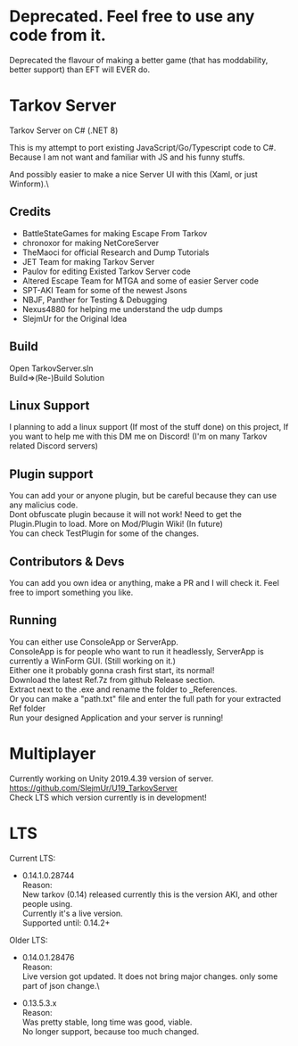 # Deprecated. Feel free to use any code from it.
Deprecated the flavour of making a better game (that has moddability, better support) than EFT will EVER do.

# Tarkov Server
Tarkov Server on C# (.NET 8)

This is my attempt to port existing JavaScript/Go/Typescript code to C#.\
Because I am not want and familiar with JS and his funny stuffs.

And possibly easier to make a nice Server UI with this (Xaml, or just Winform).\

## Credits
- BattleStateGames for making Escape From Tarkov
- chronoxor for making NetCoreServer
- TheMaoci for official Research and Dump Tutorials
- JET Team for making Tarkov Server
- Paulov for editing Existed Tarkov Server code
- Altered Escape Team for MTGA and some of easier Server code
- SPT-AKI Team for some of the newest Jsons
- NBJF, Panther for Testing & Debugging
- Nexus4880 for helping me understand the udp dumps
- SlejmUr for the Original Idea

## Build
Open TarkovServer.sln\
Build=>(Re-)Build Solution

## Linux Support
I planning to add a linux support (If most of the stuff done) on this project, If you want to help me with this DM me on Discord!
(I'm on many Tarkov related Discord servers)

## Plugin support
You can add your or anyone plugin, but be careful because they can use any malicius code.\
Dont obfuscate plugin because it will not work! Need to get the Plugin.Plugin to load. More on Mod/Plugin Wiki! (In future)\
You can check TestPlugin for some of the changes.

## Contributors & Devs
You can add you own idea or anything, make a PR and I will check it. Feel free to import something you like.

## Running
You can either use ConsoleApp or ServerApp. \
ConsoleApp is for people who want to run it headlessly, ServerApp is currently a WinForm GUI. (Still working on it.) \
Either one it probably gonna crash first start, its normal! \
Download the latest Ref.7z from github Release section. \
Extract next to the .exe and rename the folder to _References. \
Or you can make a "path.txt" file and enter the full path for your extracted Ref folder \
Run your designed Application and your server is running!

# Multiplayer
Currently working on Unity 2019.4.39 version of server. \
https://github.com/SlejmUr/U19_TarkovServer \
Check LTS which version currently is in development!

# LTS
Current LTS:
- 0.14.1.0.28744\
Reason:\
New tarkov (0.14) released currently this is the version AKI, and other people using.\
Currently it's a live version.\
Supported until: 0.14.2+

Older LTS:
- 0.14.0.1.28476\
Reason:\
Live version got updated. It does not bring major changes. only some part of json change.\

- 0.13.5.3.x\
Reason:\
Was pretty stable, long time was good, viable.\
No longer support, because too much changed.
